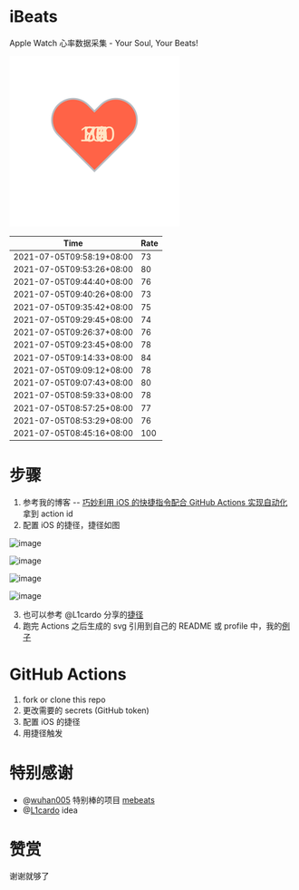 # iBeats
Apple Watch 心率数据采集 - Your Soul, Your Beats!

![](./files/heart.svg)

<!--START_SECTION:my_heart_rate-->
| Time | Rate | 
 | ---- | ---- | 
| 2021-07-05T09:58:19+08:00 | 73 |
| 2021-07-05T09:53:26+08:00 | 80 |
| 2021-07-05T09:44:40+08:00 | 76 |
| 2021-07-05T09:40:26+08:00 | 73 |
| 2021-07-05T09:35:42+08:00 | 75 |
| 2021-07-05T09:29:45+08:00 | 74 |
| 2021-07-05T09:26:37+08:00 | 76 |
| 2021-07-05T09:23:45+08:00 | 78 |
| 2021-07-05T09:14:33+08:00 | 84 |
| 2021-07-05T09:09:12+08:00 | 78 |
| 2021-07-05T09:07:43+08:00 | 80 |
| 2021-07-05T08:59:33+08:00 | 78 |
| 2021-07-05T08:57:25+08:00 | 77 |
| 2021-07-05T08:53:29+08:00 | 76 |
| 2021-07-05T08:45:16+08:00 | 100 |

<!--END_SECTION:my_heart_rate-->

# 步骤
1. 参考我的博客 -- [巧妙利用 iOS 的快捷指令配合 GitHub Actions 实现自动化](https://github.com/yihong0618/gitblog/issues/198) 拿到 action id
2. 配置 iOS 的捷径，捷径如图

![image](https://user-images.githubusercontent.com/15976103/122154218-0db0b480-ce97-11eb-93bb-5aec07c558dc.png)

![image](https://user-images.githubusercontent.com/15976103/122154236-186b4980-ce97-11eb-8e4b-70551a0391ae.png)

![image](https://user-images.githubusercontent.com/15976103/122154268-2d47dd00-ce97-11eb-902e-3acf292265a9.png)

![image](https://user-images.githubusercontent.com/15976103/122174055-fa144680-ceb4-11eb-9be2-3eb83cd516f7.png)

3. 也可以参考 @L1cardo 分享的[捷径](https://www.icloud.com/shortcuts/6ab6047b459c41ad822ad6b94b1c03d4)
4. 跑完 Actions 之后生成的 svg 引用到自己的 README 或 profile 中，我的[例子](https://github.com/yihong0618) 

# GitHub Actions

1. fork or clone this repo
2. 更改需要的 secrets (GitHub token)
3. 配置 iOS 的捷径
4. 用捷径触发

# 特别感谢
- @[wuhan005](https://github.com/wuhan005) 特别棒的项目 [mebeats](https://github.com/wuhan005/mebeats)
- @[L1cardo](https://github.com/L1cardo) idea

# 赞赏
谢谢就够了
